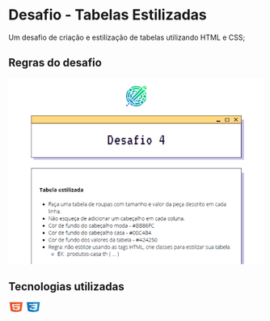 # Desafio - Tabelas Estilizadas
Um desafio de criação e estilização de tabelas utilizando HTML e CSS;

## Regras do desafio
<img src="./src/img/Screenshot_1.png" alt="Descrição do desafio">

## Tecnologias utilizadas
<img align="center" alt="HTML" height="20" width="30" src="https://raw.githubusercontent.com/devicons/devicon/master/icons/html5/html5-original.svg">
  <img align="center" alt="CSS" height="20" width="30" src="https://raw.githubusercontent.com/devicons/devicon/master/icons/css3/css3-original.svg">
